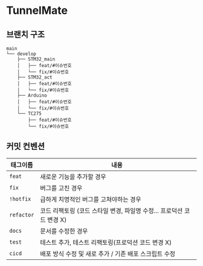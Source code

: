# TunnelMate

## 브랜치 구조

```
main
└── develop
    ├── STM32_main
    │   ├── feat/#이슈번호
    │   └── fix/#이슈번호
    ├── STM32_act
    │   ├── feat/#이슈번호
    │   └── fix/#이슈번호
    ├── Arduino
    │   ├── feat/#이슈번호
    │   └── fix/#이슈번호
    └── TC275
        ├── feat/#이슈번호
        └── fix/#이슈번호
```

## 커밋 컨벤션

| 태그이름   | 내용                                                                  |
| ---------- | --------------------------------------------------------------------- |
| `feat`     | 새로운 기능을 추가할 경우                                             |
| `fix `     | 버그를 고친 경우                                                      |
| `!hotfix`  | 급하게 치명적인 버그를 고쳐야하는 경우                                |
| `refactor` | 코드 리팩토링 (코드 스타일 변경, 파일명 수정... 프로덕션 코드 변경 X) |
| `docs`     | 문서를 수정한 경우                                                    |
| `test`     | 테스트 추가, 테스트 리팩토링(프로덕션 코드 변경 X)                    |
| `cicd`     | 배포 방식 수정 및 새로 추가 / 기존 배포 스크립트 수정                 |
